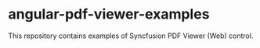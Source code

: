# angular-pdf-viewer-examples
This repository contains examples of Syncfusion PDF Viewer (Web) control.
